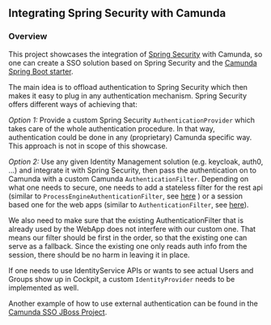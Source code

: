 ## Integrating Spring Security with Camunda

### Overview

This project showcases the integration of [Spring Security](https://projects.spring.io/spring-security/) with Camunda, so one can create a 
SSO solution based on Spring Security and the [Camunda Spring Boot starter](https://docs.camunda.org/manual/latest/user-guide/spring-boot-integration/).

The main idea is to offload authentication to Spring Security which then makes it easy to plug in any authentication 
mechanism. Spring Security offers different ways of achieving that:

*Option 1:* Provide a custom Spring Security `AuthenticationProvider` which takes care of the whole authentication procedure.
In that way, authentication could be done in any (proprietary) Camunda specific way. This approach is not in scope 
of this showcase.

*Option 2:* Use any given Identity Management solution (e.g. keycloak, auth0, ...) and integrate it with Spring Security,
then pass the authentication on to Camunda with a custom Camunda `AuthenticationFilter`. 
Depending on what one needs to secure, one needs to add a stateless filter for the rest api 
(similar to `ProcessEngineAuthenticationFilter`, 
see [here](https://github.com/camunda/camunda-bpm-platform/blob/master/engine-rest/engine-rest/src/main/java/org/camunda/bpm/engine/rest/security/auth/ProcessEngineAuthenticationFilter.java) )
or a session based one for the web apps (similar to `AuthenticationFilter`, see [here](https://github.com/camunda/camunda-bpm-webapp/blob/master/src/main/java/org/camunda/bpm/webapp/impl/security/auth/AuthenticationFilter.java)).
 
We also need to make sure that the existing AuthenticationFilter that is already used by the WebApp does not interfere
with our custom one. That means our filter should be first in the order, so that the existing one can serve as a fallback. 
Since the existing one only reads auth info from the session, there should be no harm in leaving it in place.
 
If one needs to use IdentityService APIs or wants to see actual Users and Groups show up in Cockpit,
a custom `IdentityProvider` needs to be implemented as well.
 
Another example of how to use external authentication can be found in the [Camunda SSO JBoss Project](https://github.com/camunda/camunda-sso-jboss).
 

